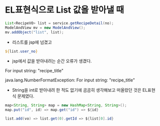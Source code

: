 # EL표현식으로 List 값을 받아낼 때



```java
List<RecipeVO> list = service.getRecipeDetail(no);
ModelAndView mv = new ModelAndView();
mv.addObject("list", list);
```

* 리스트를 jsp에 넘겼고

```jsp
${list.user_no}
```

* jsp에서 값을 받아내려는 순간 오류가 생겼다.

For input string: "recipe_title"

java.lang.NumberFormatException: For input string: "recipe_title"

* String을 int로 받아내려 한 적도 없기에 곰곰히 생각해보고 떠올랐던 것은 EL표현식 문제였다.

```java
map<String, String> map = new HashMap<String, String>();
map.put("id", id) => map.get("id") => ${id}

list.add(vo) => list.get(0).getId => ${list[0].id}
```



